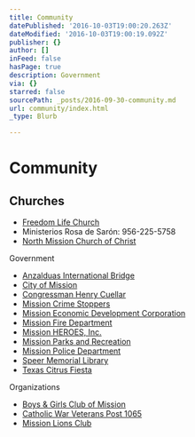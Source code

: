 ```yaml
---
title: Community
datePublished: '2016-10-03T19:00:20.263Z'
dateModified: '2016-10-03T19:00:19.092Z'
publisher: {}
author: []
inFeed: false
hasPage: true
description: Government
via: {}
starred: false
sourcePath: _posts/2016-09-30-community.md
url: community/index.html
_type: Blurb

---
```

# Community

## Churches

* [Freedom Life Church][0]
* Ministerios Rosa de Sarón: 956-225-5758 
* [North Mission Church of Christ][1]

Government

* [Anzalduas International Bridge][2]
* [City of Mission][3]
* [Congressman Henry Cuellar][4]
* [Mission Crime Stoppers][5]
* [Mission Economic Development Corporation][6]
* [Mission Fire Department][7]
* [Mission HEROES, Inc.][8]
* [Mission Parks and Recreation][9]
* [Mission Police Department][10]
* [Speer Memorial Library][11]
* [Texas Citrus Fiesta][12]

Organizations

* [Boys & Girls Club of Mission][13]
* [Catholic War Veterans Post 1065][14]
* [Mission Lions Club][15]

[0]: http://www.freedomlifemission.com/ "Freedom Life Church"
[1]: http://northmissionchurch.com/ "North Mission Church of Christ"
[2]: http://old.mcallen.net/bridge/anzalduas.aspx "Anzalduas Bridge"
[3]: http://www.missiontexas.us/
[4]: http://cuellar.house.gov/ "Congressman Cuellar"
[5]: http://www.missionpolice.org/div_crimestp.php "Mission Crime Stoppers"
[6]: http://www.missionedc.com/ "Mission EDC"
[7]: http://missiontexas.us/city-departments/fire-department/ "Mission FD"
[8]: http://directory.missionchamber.com/listing/mission-heroes/ "Mission HEROES"
[9]: http://missiontexas.us/city-departments/parks-and-recreation/ "Mission Parks & Rec"
[10]: http://www.missionpolice.org/ "Mission PD"
[11]: http://www.mission.lib.tx.us/ "Speer Memorial Library"
[12]: http://www.texascitrusfiesta.org/ "Texas Citrus Fiesta"
[13]: http://www.bgca.org/Pages/index.aspx "Boys & Girls Club"
[14]: https://www.facebook.com/pages/Catholic-War-Veterans-Post-1065/117569718304374 "Catholic War Veterans"
[15]: http://www.missiontx.lionwap.org/ "Mission Lions Club"